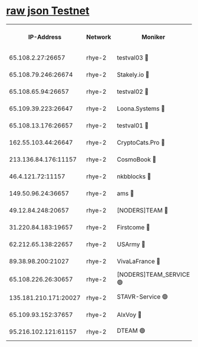 
[raw json Testnet](https://rpc-check.quickt.stavr.tech/quickt/rpc-quickt-result.json)
=


<table><tr><th>IP-Address</th><th>Network</th><th>Moniker</th><th>Latest Block Height</th><th>Earliest Block Height</th><th>Catching Up</th><th>Tx Index</th><th>Voting Power</th><th>Scan Time</th></tr><tr><td>65.108.2.27:26657</td><td>rhye-2</td><td>testval03 🔴</td><td>323052</td><td>1</td><td>False</td><td>on</td><td>11002050</td><td>2024-01-13T20:37:09.902819021UTC</td></tr><tr><td>65.108.79.246:26674</td><td>rhye-2</td><td>Stakely.io 🔴</td><td>323053</td><td>1</td><td>False</td><td>on</td><td>10010</td><td>2024-01-13T20:37:14.348440913UTC</td></tr><tr><td>65.108.65.94:26657</td><td>rhye-2</td><td>testval02 🔴</td><td>323053</td><td>1</td><td>False</td><td>on</td><td>11002050</td><td>2024-01-13T20:37:17.239904606UTC</td></tr><tr><td>65.109.39.223:26647</td><td>rhye-2</td><td>Loona.Systems 🔴</td><td>323054</td><td>1</td><td>False</td><td>off</td><td>86949</td><td>2024-01-13T20:37:19.658868474UTC</td></tr><tr><td>65.108.13.176:26657</td><td>rhye-2</td><td>testval01 🔴</td><td>323054</td><td>1</td><td>False</td><td>on</td><td>13082010</td><td>2024-01-13T20:37:20.458208707UTC</td></tr><tr><td>162.55.103.44:26647</td><td>rhye-2</td><td>CryptoCats.Pro 🔴</td><td>323059</td><td>1</td><td>False</td><td>off</td><td>9999</td><td>2024-01-13T20:37:52.852488294UTC</td></tr><tr><td>213.136.84.176:11157</td><td>rhye-2</td><td>CosmoBook 🔴</td><td>323058</td><td>65301</td><td>False</td><td>off</td><td>1528057</td><td>2024-01-13T20:37:46.412044223UTC</td></tr><tr><td>46.4.121.72:11157</td><td>rhye-2</td><td>nkbblocks 🔴</td><td>323050</td><td>70101</td><td>False</td><td>off</td><td>81491</td><td>2024-01-13T20:37:01.700795741UTC</td></tr><tr><td>149.50.96.24:36657</td><td>rhye-2</td><td>ams 🔴</td><td>323057</td><td>133501</td><td>False</td><td>on</td><td>10786</td><td>2024-01-13T20:37:35.886377072UTC</td></tr><tr><td>49.12.84.248:20657</td><td>rhye-2</td><td>[NODERS]TEAM 🔴</td><td>323056</td><td>146001</td><td>False</td><td>on</td><td>59690</td><td>2024-01-13T20:37:33.445558365UTC</td></tr><tr><td>31.220.84.183:19657</td><td>rhye-2</td><td>Firstcome 🔴</td><td>323052</td><td>165001</td><td>False</td><td>off</td><td>724902</td><td>2024-01-13T20:37:09.481390554UTC</td></tr><tr><td>62.212.65.138:22657</td><td>rhye-2</td><td>USArmy 🔴</td><td>323052</td><td>198001</td><td>False</td><td>on</td><td>59069</td><td>2024-01-13T20:37:09.059373765UTC</td></tr><tr><td>89.38.98.200:21027</td><td>rhye-2</td><td>VivaLaFrance 🔴</td><td>323051</td><td>220501</td><td>False</td><td>off</td><td>10000</td><td>2024-01-13T20:37:04.199817989UTC</td></tr><tr><td>65.108.226.26:30657</td><td>rhye-2</td><td>[NODERS]TEAM_SERVICE 🟢</td><td>323054</td><td>241501</td><td>False</td><td>on</td><td>0</td><td>2024-01-13T20:37:20.052347580UTC</td></tr><tr><td>135.181.210.171:20027</td><td>rhye-2</td><td>STAVR-Service 🟢</td><td>323056</td><td>285001</td><td>False</td><td>on</td><td>0</td><td>2024-01-13T20:37:31.024064012UTC</td></tr><tr><td>65.109.93.152:37657</td><td>rhye-2</td><td>AlxVoy 🔴</td><td>323051</td><td>315173</td><td>False</td><td>on</td><td>143351</td><td>2024-01-13T20:37:06.632840895UTC</td></tr><tr><td>95.216.102.121:61157</td><td>rhye-2</td><td>DTEAM 🟢</td><td>323053</td><td>321801</td><td>False</td><td>on</td><td>0</td><td>2024-01-13T20:37:14.692136432UTC</td></tr></table>